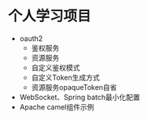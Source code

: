 # 个人学习项目

 - oauth2
    + 鉴权服务
    + 资源服务
    + 自定义鉴权模式
    + 自定义Token生成方式
    + 资源服务opaqueToken自省
 - WebSocket、Spring batch最小化配置
 - Apache camel组件示例